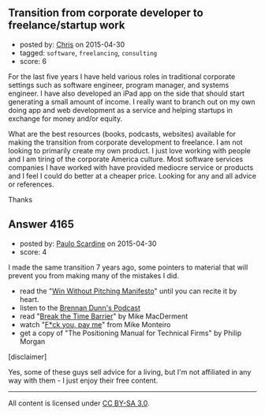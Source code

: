 ## Transition from corporate developer to freelance/startup work

- posted by: [Chris](https://stackexchange.com/users/6232462/chris) on 2015-04-30
- tagged: `software`, `freelancing`, `consulting`
- score: 6

For the last five years I have held various roles in traditional corporate settings such as software engineer, program manager, and systems engineer. I have also developed an iPad app on the side that should start generating a small amount of income. I really want to branch out on my own doing app and web development as a service and helping startups in exchange for money and/or equity. 

What are the best resources (books, podcasts, websites) available for making the transition from corporate development to freelance. I am not looking to primarily create my own product. I just love working with people and I am tiring of the corporate America culture. Most software services companies I have worked with have provided mediocre service or products and I feel I could do better at a cheaper price. Looking for any and all advice or references. 

Thanks


## Answer 4165

- posted by: [Paulo Scardine](https://stackexchange.com/users/199019/paulo-scardine) on 2015-04-30
- score: 4

<p>I made the same transition 7 years ago, some pointers to material that will prevent you from making many of the mistakes I did.</p>

<ul>
<li>read the "<a href="https://www.winwithoutpitching.com/" rel="nofollow">Win Without Pitching Manifesto</a>" until you can recite it by heart.</li>
<li>listen to the <a href="http://doubleyourfreelancing.com/podcast/" rel="nofollow">Brennan Dunn's Podcast</a></li>
<li>read "<a href="http://www.freshbooks.com/breaking-the-time-barrier" rel="nofollow">Break the Time Barrier</a>" by Mike MacDerment</li>
<li>watch "<a href="https://www.youtube.com/watch?v=jVkLVRt6c1U" rel="nofollow">F*ck you, pay me</a>" from Mike Monteiro</li>
<li>get a copy of "The Positioning Manual for Technical Firms" by Philip Morgan </li>
</ul>

<p>[disclaimer]</p>

<p>Yes, some of these guys sell advice for a living, but I'm not affiliated in any way with them - I just enjoy their free content.</p>




---

All content is licensed under [CC BY-SA 3.0](https://creativecommons.org/licenses/by-sa/3.0/).
